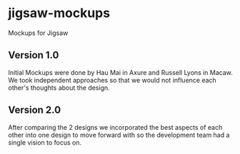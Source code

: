 # jigsaw-mockups
Mockups for Jigsaw

## Version 1.0
Initial Mockups were done by Hau Mai in Axure and Russell Lyons in Macaw. We took independent approaches so that we would not influence each other's thoughts about the design.

## Version 2.0
After comparing the 2 designs we incorporated the best aspects of each other into one design to move forward with so the development team had a single vision to focus on.
